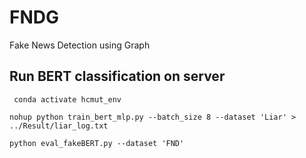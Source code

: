 # FNDG
Fake News Detection using Graph

## Run BERT classification on server
` conda activate hcmut_env`

`nohup python train_bert_mlp.py --batch_size 8 --dataset 'Liar' > ../Result/liar_log.txt`

`python eval_fakeBERT.py --dataset 'FND'`
